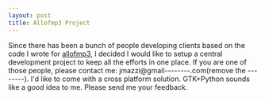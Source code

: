 ```yaml
--- 
layout: post
title: Allofmp3 Project
---
```

Since there has been a bunch of people developing clients based on the code I wrote for [allofmp3](http://www.allofmp3.com/index2.shtml?affiliate=rshell), I decided I would like to setup a central development project to keep all the efforts in one place. If you are one of those people, please contact me: jmazzi@gmail--------.com(remove the --------). I'd like to come with a cross platform solution. GTK+Python sounds like a good idea to me. Please send me your feedback.
